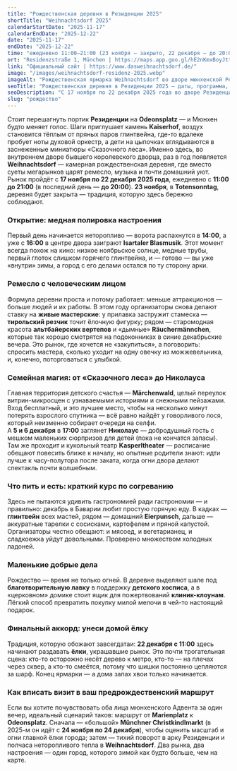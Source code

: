 ```yaml
---
title: "Рождественская деревня в Резиденции 2025"
shortTitle: "Weihnachtsdorf 2025"
calendarStartDate: "2025-11-17"
calendarEndDate: "2025-12-22"
date: "2025-11-17"
endDate: "2025-12-22"
time: "ежедневно 11:00–21:00 (23 ноября — закрыто, 22 декабря — до 20:00, открытие 17 ноября в 14:00)"
ort: "Residenzstraße 1, München | https://maps.app.goo.gl/hE2nKmxBoyJttSto6"
link: "Официальный сайт | https://www.dasweihnachtsdorf.de/"
image: "/images/weihnachtsdorf-residenz-2025.webp"
imageAlt: "Рождественская ярмарка Weihnachtsdorf во дворе мюнхенской Резиденции"
seoTitle: "Рождественская деревня в Резиденции 2025 – даты, программа, советы"
seoDescription: "С 17 ноября по 22 декабря 2025 года во дворе Резиденции в Мюнхене пройдёт Weihnachtsdorf: ремесло, музыка, Märchenwald для детей и угощения."
slug: "рождество"
---
```


Стоит перешагнуть портик **Резиденции** на **Odeonsplatz** — и Мюнхен будто меняет голос. Шаги приглушает камень **Kaiserhof**, воздух становится тёплым от пряных паров глинтвейна, где-то вдалеке пробует ноты духовой оркестр, а дети на цыпочках вглядываются в заснеженные миниатюры «Сказочного леса». Именно здесь, во внутреннем дворе бывшего королевского дворца, раз в год появляется **Weihnachtsdorf** — камерная рождественская деревня, где вместо суеты мегарынков царят ремесло, музыка и почти домашний уют. Рынок пройдёт с **17 ноября по 22 декабря 2025 года**, ежедневно с **11:00 до 21:00** (в последний день — **до 20:00**). **23 ноября**, в **Totensonntag**, деревня будет закрыта — традиция, которую здесь бережно соблюдают.  

### Открытие: медная полировка настроения

Первый день начинается неторопливо — ворота распахнутся в **14:00**, а уже с **16:00** в центре двора заиграют **Isartaler Blasmusik**. Этот момент всегда похож на кино: низкое ноябрьское солнце, медные трубы, первый глоток слишком горячего глинтвейна, и — готово — вы уже «внутри» зимы, а город с его делами остался по ту сторону арки.  

### Ремесло с человеческим лицом

Формула деревни проста и потому работает: меньше аттракционов — больше людей и их работы. В этом году организаторы снова делают ставку на **живые мастерские**: у прилавка застружит стамеска — **тирольский резчик** точит ёлочную фигурку; рядом — старомодная красота **альтбайерских вертепов** и «дымные» **Räuchermännchen**, которые так хорошо смотрятся на подоконниках в синие декабрьские вечера. Это рынок, где хочется не «закупиться», а поговорить: спросить мастера, сколько уходит на одну овечку из можжевельника, и, конечно, поторговаться с улыбкой.  

### Семейная магия: от «Сказочного леса» до Николауса

Главная территория детского счастья — **Märchenwald**, целый переулок витрин-микросцен с узнаваемыми историями и снежными пейзажами. Вход бесплатный, и это лучшее место, чтобы на несколько минут потерять взрослого спутника — всё равно найдёт у говорливого лося, который неизменно собирает очереди на селфи.  
А **5 и 6 декабря** в **17:00** заглянет **Николаус** — добродушный гость с мешком маленьких сюрпризов для детей (пока не кончатся запасы). Там же проходит и кукольный театр **Kasperltheater** — расписание обещают повесить ближе к началу, но опытные родители знают: идти лучше к часу-полутора после заката, когда огни двора делают спектакль почти волшебным.  

### Что пить и есть: краткий курс по согреванию

Здесь не пытаются удивить гастрономией ради гастрономии — и правильно: декабрь в Баварии любит простую горячую еду. В кадках — **глинтвейн** всех мастей, рядом — домашний **Eierpunsch**, дальше — аккуратные тарелки с сосисками, картофелем и пряной капустой. Организаторы честно обещают: и мясоед, и вегетарианец, и сладкоежка уйдут довольными. Проверено множеством холодных ладоней.  

### Маленькие добрые дела

Рождество — время не только огней. В деревне выделяют шале под **благотворительную лавку** в поддержку **детского хосписа**, а в «церковном» домике стоит ящик для пожертвований **клиник-клоунам**. Лёгкий способ превратить покупку милой мелочи в чей-то настоящий подарок.  

### Финальный аккорд: унеси домой ёлку

Традиция, которую обожают завсегдатаи: **22 декабря с 11:00** здесь начинают раздавать **ёлки**, украшавшие рынок. Это почти трогательная сцена: кто-то осторожно несёт дерево к метро, кто-то — на плечах через сквер, а кто-то смеётся, потому что шишки постоянно цепляются за шарф. Конец ярмарки — а дома запах хвои только начинается.  

### Как вписать визит в ваш предрождественский маршрут

Если вы хотите почувствовать оба лица мюнхенского Адвента за один вечер, идеальный сценарий таков: маршрут от **Marienplatz** к **Odeonsplatz**. Сначала — «большой» **Münchner Christkindlmarkt** (в 2025-м он идёт с **24 ноября по 24 декабря**), чтобы оценить масштаб и огни главной ёлки города; затем — тихий поворот в арку Резиденции и полчаса неторопливого тепла в **Weihnachtsdorf**. Два рынка, два настроения — один город, которого зимой как будто больше, чем на карте.  

